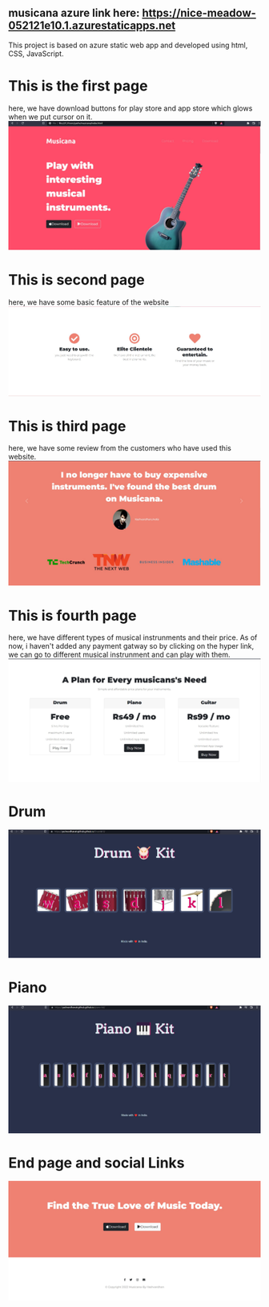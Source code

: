 ## musicana azure link here: https://nice-meadow-052121e10.1.azurestaticapps.net
This project is based on azure static web app and developed using html, CSS, JavaScript.
# This is the first page
here, we have download buttons for play store and app store which glows when we put cursor on it.
![](images/page1Musicana.jpg)
# This is second page
here, we have some basic feature of the website
![](images/page2musicana.jpg)
# This is third page 
here, we have some review from the customers who have used this website.
![](images/page3musicana.jpg)
# This is fourth page
here, we have different types of musical instrunments and their price. As of now, i haven't added any payment gatway so
by clicking on the hyper link, we can go to different musical instrunment and can play with them.
![](images/page4musicana.jpg)
# Drum
![](images/drum.jpg)
# Piano
![](images/piano.jpg)
# End page and social Links
![](images/page5musicana.jpg)

